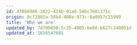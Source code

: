```yaml
---
id: 4f0b6986-3822-424b-91a0-56bc7601171c
origin: 0c72885a-58b4-408e-973c-8a0957c15999
title: 'Who we are'
updated_by: 7d709850-5c35-4065-be68-b627c348051d
updated_at: 1656547681
---
```


